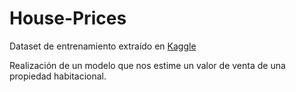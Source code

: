 # House-Prices
Dataset de entrenamiento extraído en <a href="https://www.kaggle.com/lespin/house-prices-dataset">Kaggle</a>

Realización de un modelo que nos estime un valor de venta de una propiedad habitacional.
